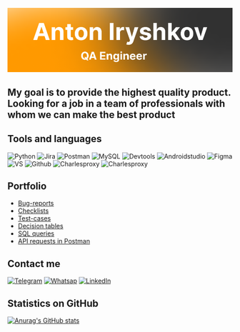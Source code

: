 ![HEADER](https://github.com/anton-rshk/anton-rshk/blob/main/Frame%2029.png)

## My goal is to provide the highest quality product. Looking for a job in a team of professionals with whom we can make the best product

## Tools and languages

![Python](https://img.shields.io/badge/-Python-000000?style=for-the-badge&logo=python&logoColor=FFD342)
![Jira](https://img.shields.io/badge/-Jira-000000?style=for-the-badge&logo=jira&logoColor=2684FF)
![Postman](https://img.shields.io/badge/-Postman-000000?style=for-the-badge&logo=postman&logoColor=FD6C35)
![MySQL](https://img.shields.io/badge/-MySQL-000000?style=for-the-badge&logo=mysql&logoColor=2572C2)
![Devtools](https://img.shields.io/badge/-Devtools-000000?style=for-the-badge&logo=googlechrome&logoColor=1A73E8)
![Androidstudio](https://img.shields.io/badge/-androidstudio-000000?style=for-the-badge&logo=androidstudio&logoColor=249644)
![Figma](https://img.shields.io/badge/-figma-000000?style=for-the-badge&logo=figma&logoColor=A259FF)
![VS](https://img.shields.io/badge/-vscode-000000?style=for-the-badge&logo=visualstudio&logoColor=3CA8F1)
![Github](https://img.shields.io/badge/-github-000000?style=for-the-badge&logo=github&logoColor=FFFFFF)
![Charlesproxy](https://img.shields.io/badge/-CharlesProxy-000000?style=for-the-badge)
![Charlesproxy](https://img.shields.io/badge/-html-000000?style=for-the-badge&logo=languagehtml&logoColor=E44D26)



## Portfolio

- [Bug-reports](https://github.com/anton-rshk/Bag-reports)
- [Checklists](https://github.com/anton-rshk/Check-list)
- [Test-cases](https://github.com/anton-rshk/Test-keys)
- [Decision tables](https://github.com/anton-rshk/Decision-table)
- [SQL queries](https://docs.google.com/document/d/1fzSkVFDLYCsfGMc774N4aobXvxcerBn47oY3voCKQEo/edit?usp=sharing)
- [API requests in Postman](https://docs.google.com/document/d/17UAxm6EEbG8-lY0pgib20U4tZwHR6aKkj0wWOOoDhwc/edit?usp=sharing)

## Contact me

[![Telegram](https://img.shields.io/badge/-Telegram-000000?style=for-the-badge&logo=telegram)](https://t.me/lala_tnt)
[![Whatsap](https://img.shields.io/badge/-Whatsapp-000000?style=for-the-badge&logo=whatsapp)](https://wa.me/79962471853)
[![LinkedIn](https://img.shields.io/badge/-LinkedIn-000000?style=for-the-badge&logo=LinkedIn&logoColor=0077FF)](https://www.linkedin.com/in/anton-iryshkov-2097b525b/)

## Statistics on GitHub

[![Anurag's GitHub stats](https://github-readme-stats.vercel.app/api?username=anton-rshk&theme=onedark&show_icons=true)](https://github.com/anuraghazra/github-readme-stats)
